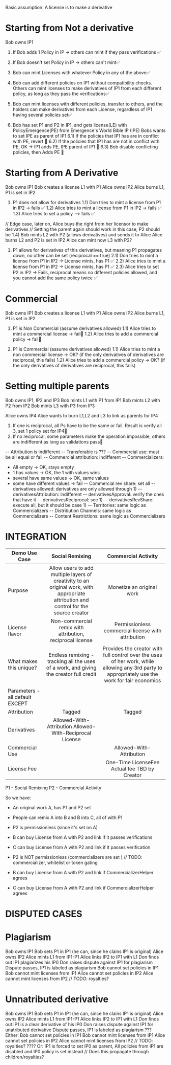 Basic assumption: 
A license is to make a derivative

# Starting from Not a derivative

Bob owns IP1
1) If Bob adds 1 Policy in IP -> others can mint if they pass verifications ✅
1) If Bob doesn't set Policy in IP -> others can't mint✅
2) Bob can mint Licenses with whatever Policy in any of the above✅

3) Bob can add different policies on IP1 without compatibility checks. Others can mint licenses to make derivatives of IP1 from each different policy, as long as they pass the verifications✅

4) Bob can mint licenses with different policies, transfer to others, and the holders can make derivatives from each License, regardless of IP1 having several policies set✅
   
5) Bob has set P1 and P2 in IP1, and gets license(LE) with PolicyEmergence(PE) from Emergence's World Bible IP (IPE)
   Bobs wants to set IPE as parent of IP1
    6.1) If the policies that IP1 has are in conflict with PE, revert 🚧
    6.2) If the policies that IP1 has are not in conflict with PE, OK -> IP1 adds PE, IPE parent of IP1 🚧
    6.3) Bob disable conflicting policies, then Adds PE 🚧

# Starting from A Derivative

Bob owns IP1
Bob creates a license L1 with P1
Alice owns IP2
Alice burns L1, P1 is set in IP2

1) P1 does not allow for derivatives
1.1) Don tries to mint a license from P1 in IP2 -> fails ✅
1.2) Alice tries to mint a license from P1 in IP2 -> fails ✅
1.3) Alice tries to set a policy --> fails ✅

// Edge case, later on, Alice buys the right from her licensor to make derivatives
// Setting the parent again should work in this case, P2 should be
1.4) Bob mints L2 with P2 (allows derivatives) and sends it to Alice 
     Alice burns L2 and P2 is set in IP2 
     Alice can mint now L3 with P2? 


1) P1 allows for derivatives of this derivatives, but meaning P1 propagates down, no other can be set (reciprocal == true) 
2.1) Don tries to mint a license from P1 in IP2 -> License mints, has P1 ✅
2.2) Alice tries to mint a license from P1 in IP2 -> License mints, has P1 ✅
2.3) Alice tries to set P2 in IP2 -> Fails, reciprocal means no different policies allowed, 
and you cannot add the same policy twice ✅

# Commercial
Bob owns IP1 
Bob creates a license L1 with P1
Alice owns IP2
Alice burns L1, P1 is set in IP2

1) P1 is Non Commercial (assume derivatives allowed)
1.1) Alice tries to mint a commercial license -> fail🚧
1.2) Alice tries to add a commercial policy -> fail🚧

1) P1 is Commercial (assume derivatives allowed)
1.1) Alice tries to mint a non commercial license -> OK? (if the only derivatives of derivatives are reciprocal, this fails)
1.2) Alice tries to add a commercial policy -> OK? (if the only derivatives of derivatives are reciprocal, this fails)


# Setting multiple parents
Bob owns IP1, IP2 and IP3
Bob mints L1 with P1 from IP1
Bob mints L2 with P2 from IP2
Bob mints L3 with P3 from IP3

Alice owns IP4
Alice wants to burn L1,L2 and L3 to link as parents for IP4
1) If one is reciprocal, all Ps have to be the same or fail. Result is verify all 3, set 1 policy set for IP4🚧
2) If no reciprocal, some parameters make the operation impossible, others are indifferent as long as validations pass🚧

-- Attribution is indifferent
-- Transferable is ???
-- Commercial use: must be all equal or fail
-- Commercial attribution: indifferent
-- Commercializers:
  - All empty -> OK, stays empty
  - 1 has values -> OK, the 1 with values wins
  - several have same values -> OK, same values
  - some have different values -> fail
-- Commercial rev share: set all
-- derivatives allowed: derivatives are only allowed through 1)
-- derivativesAttribution: indifferent
-- derivativesApproval: verify the ones that have it
-- derivativesReciprocal: see 1)
-- derivativesRevShare: execute all, but it should be case 1)
-- Territories: same logic as Commercializers
-- Distribution Channels: same logic as Commercializers
-- Content Restrictions: same logic as Commercializers


# INTEGRATION

| Demo Use Case                   |                                                            Social Remixing                                                            |                                                               Commercial Activity                                                               |
|---------------------------------|:-------------------------------------------------------------------------------------------------------------------------------------:|:-----------------------------------------------------------------------------------------------------------------------------------------------:|
| Purpose                         | Allow users to add multiple layers of creativity to an original work, with appropriate attribution and control for the source creator | Monetize an original work                                                                                                                       |
| License flavor                  | Non-commercial remix with attribution, reciprocal license                                                                             | Permissionless commercial license with attribution                                                                                              |
| What makes this unique?         | Endless remixing - tracking all the uses of a work, and giving the creator full credit                                                | Provides the creator with full control over the uses of her work, while allowing any 3rd party to appropriately use the work for fair economics |
|                                 |                                                                                                                                       |                                                                                                                                                 |
| Parameters - all default EXCEPT |                                                                                                                                       |                                                                                                                                                 |
| Attribution                     | Tagged                                                                                                                                | Tagged                                                                                                                                          |
| Derivatives                     | Allowed-With-Attribution Allowed-With-Reciprocal License                                                                              |                                                                                                                                                 |
| Commercial Use                  |                                                                                                                                       | Allowed-With-Attribution                                                                                                                        |
| License Fee                     |                                                                                                                                       | One-Time LicenseFee Actual fee TBD by Creator                                                                                                   |

P1 - Social Remixing
P2 - Commercial Activity

So we have:
- An original work A, has P1 and P2 set
- People can remix A  into B and B into C, all of with P1
- P2 is permissionless (since it's set on A)
- B can buy License from A with P2 and link if it passes verifications
- C can buy License from A with P2 and link if it passes verification

- P2 is NOT permissionless (commercializers are set ) // TODO: commercializer, whitelist or token gating
- B can buy License from A with P2 and link if CommercializerHelper agrees
- C can buy License from A with P2 and link if CommercializerHelper agrees



# DISPUTED CASES

# Plagiarism
Bob owns IP1 
Bob sets P1 in IP1 (he can, since he clains IP1 is original)
Alice owns IP2
Alice mints L1 from IP1-P1
Alice links IP2 to IP1 with L1
Don finds out IP1 plagiarizes his IP0
Don raises dispute against IP1 for plagiarism
Dispute passes, IP1 is labeled as plagiarism
Bob cannot set policies in IP1
Bob cannot mint licenses from IP1
Alice cannot set policies in IP2
Alice cannot mint licenses from IP2
// TODO: royalties?

# Unnatributed derivative
Bob owns IP1 
Bob sets P1 in IP1 (he can, since he clains IP1 is original)
Alice owns IP2
Alice mints L1 from IP1-P1
Alice links IP2 to IP1 with L1
Don finds out IP1 is a clear derivative of his IP0
Don raises dispute against IP1 for unatributed derivative
Dispute passes, IP1 is labeled as plagiarism
??? Either:
Bob cannot set policies in IP1
Bob cannot mint licenses from IP1
Alice cannot set policies in IP2
Alice cannot mint licenses from IP2
// TODO: royalties?
???? Or:
IP1 is forced to set IP0 as parent, 
All policies from IP1 are disabled and IP0 policy is set instead
// Does this propagate through children/royalties?
